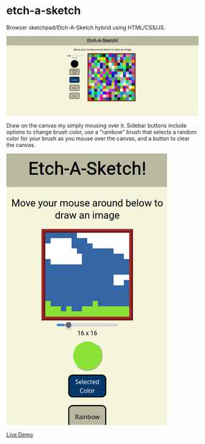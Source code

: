 # etch-a-sketch
Browser sketchpad/Etch-A-Sketch hybrid using HTML/CSS/JS.

![Vertical Design for larger devices](/img/etchFlexRow.png)

Draw on the canvas my simply mousing over it. Sidebar buttons include
options to change brush color, use a "rainbow" brush that selects a
random color for your brush as you mouse over the canvas, and a button
to clear the canvas.

![Vertical Design for smaller devices](/img/etchFlexColumn.png)



[Live Demo](https://rkim805.github.io/etch-a-sketch/)